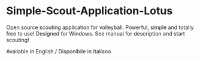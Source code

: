 # Simple-Scout-Application-Lotus
Open source scouting application for volleyball. Powerful, simple and totally free to use! Designed for Windows.
See manual for description and start scouting!

Available in English / Disponibile in Italiano
